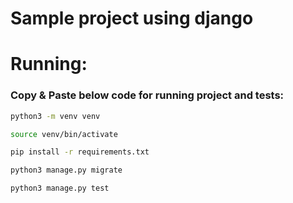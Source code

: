 # Sample project using django


# Running:
### Copy & Paste below code for running project and tests:
```sh
python3 -m venv venv

source venv/bin/activate

pip install -r requirements.txt

python3 manage.py migrate

python3 manage.py test
```
